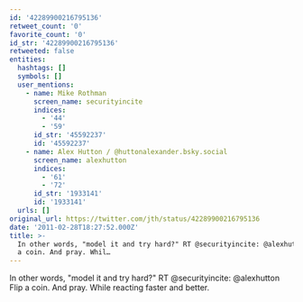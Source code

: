 ```yaml
---
id: '42289900216795136'
retweet_count: '0'
favorite_count: '0'
id_str: '42289900216795136'
retweeted: false
entities:
  hashtags: []
  symbols: []
  user_mentions:
    - name: Mike Rothman
      screen_name: securityincite
      indices:
        - '44'
        - '59'
      id_str: '45592237'
      id: '45592237'
    - name: Alex Hutton / @huttonalexander.bsky.social
      screen_name: alexhutton
      indices:
        - '61'
        - '72'
      id_str: '1933141'
      id: '1933141'
  urls: []
original_url: https://twitter.com/jth/status/42289900216795136
date: '2011-02-28T18:27:52.000Z'
title: >-
  In other words, "model it and try hard?" RT @securityincite: @alexhutton Flip
  a coin. And pray. Whil…
---
```


In other words, "model it and try hard?" RT @securityincite: @alexhutton Flip a coin. And pray. While reacting faster and better.